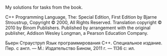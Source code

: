 My solutions for tasks from the book.

C++ Programming Language, The: Special Edition,
First Edition by Bjarne Stroustrup, Copyright © 2000, All Rights Reserved.
Translation copyright © 2010 by Binom Publishers.
Published by arrangement with the original publisher, Addison Wesley Longman, a Pearson Education Company.

Бьерн Страуструп
Язык программирования C++. Специальное издание. Пер. с англ. — М.:
Издательство Бином, 2011 г. — 1136 с: ил.
